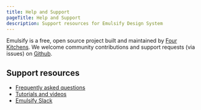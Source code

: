 ```yaml
---
title: Help and Support
pageTitle: Help and Support
description: Support resources for Emulsify Design System
---
```


Emulsify is a free, open source project built and maintained by [Four Kitchens](https://fourkitchens.com). We welcome community contributions and support requests (via issues) on [Github](https://github.com/emulsify-ds).

## Support resources

- [Frequently asked questions](/docs/resources/help-and-support/faq)
- [Tutorials and videos](/docs/resources/help-and-support/tutorials-videos)
- [Emulsify Slack](https://join.slack.com/t/emulsify/shared_invite/zt-1ujfwwcvr-ynvUPkEgWYuaby~wPaHt8g)
